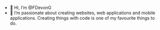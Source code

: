 - 👋 Hi, I’m @FDevonG
- 👀 I’m passionate about creating websites, web applications and mobile applications. Creating things with code is one of my favourite things to do.


<!---
FDevonG/FDevonG is a ✨ special ✨ repository because its `README.md` (this file) appears on your GitHub profile.
You can click the Preview link to take a look at your changes.
--->

